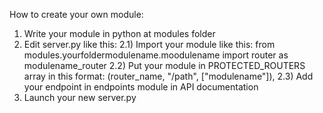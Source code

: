 How to create your own module:

1) Write your module in python at modules folder
2) Edit server.py like this:
2.1) Import your module like this: from modules.yourfoldermodulename.moodulename import router as modulename_router
2.2) Put your module in PROTECTED_ROUTERS array in this format: (router_name, "/path", ["modulename"]),
2.3) Add your endpoint in endpoints module in API documentation
3) Launch your new server.py


